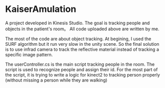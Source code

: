# KaiserAmulation
A project developed in Kinesis Studio. The goal is tracking people and objects in the patient's room。
All code uploaded above are written by me.

The most of the code are about object tracking. At begining, I used the SURF algorithm but it run very slow in the unity scene. 
So the final solution is to use infrad camera to track the reflective material instead of tracking a specific image pattern.

The userController.cs is the main script tracking people in the room. The script is used to recognize people and assign their id.
For the most part of the script, it is trying to write a logic for kinect2 to tracking person properly (without missing a person while they are walking)


